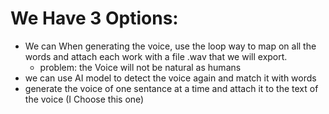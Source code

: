 # We Have 3 Options:
-  We can When generating the voice, use the loop way to map on all the words and attach each work with a file .wav that we will export. 
   - problem: the Voice will not be natural as humans
- we can use AI model to detect the voice again and match it with words
- generate the voice of one sentance at a time and attach it to the text of the voice (I Choose this one)